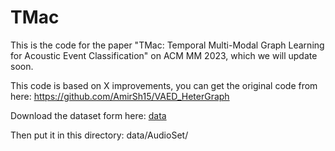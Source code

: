 # TMac

This is the code for the paper "TMac: Temporal Multi-Modal Graph Learning for Acoustic Event Classification" on ACM MM 2023, which we will update soon.

This code is based on X improvements, you can get the original code from here: https://github.com/AmirSh15/VAED_HeterGraph

Download the dataset form here: [data](https://livewarwickac-my.sharepoint.com/personal/u1880714_live_warwick_ac_uk/_layouts/15/onedrive.aspx?id=%2Fpersonal%2Fu1880714%5Flive%5Fwarwick%5Fac%5Fuk%2FDocuments%2FVisually%2Daware%20Acoustic%20Event%20Detection%20using%20Heterogeneous%20Graphs%20Paper%2FProcessed%20AudioSet&ga=1)

Then put it in this directory: data/AudioSet/
